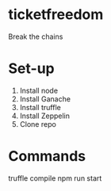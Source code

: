 # ticketfreedom
Break the chains

# Set-up
1. Install node
1. Install Ganache
1. Install truffle
1. Install Zeppelin
1. Clone repo

# Commands
truffle compile
npm run start
